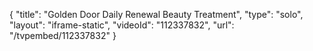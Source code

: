 {
    "title": "Golden Door Daily Renewal Beauty Treatment",
    "type": "solo",
    "layout": "iframe-static",
    "videoId": "112337832",
    "url": "\/tvpembed\/112337832"
}